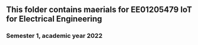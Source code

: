 ## This folder contains maerials for EE01205479 IoT for Electrical Engineering
### Semester 1, academic year 2022
